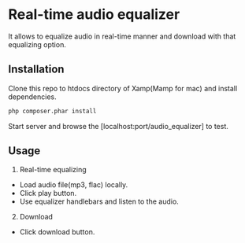 # Real-time audio equalizer

It allows to equalize audio in real-time manner and download with that equalizing option.

## Installation
Clone this repo to htdocs directory of Xamp(Mamp for mac) and install dependencies.
```bash
php composer.phar install
```
Start server and browse the [localhost:port/audio_equalizer] to test.

## Usage
1. Real-time equalizing
- Load audio file(mp3, flac) locally.
- Click play button.
- Use equalizer handlebars and listen to the audio.

2. Download
- Click download button.
